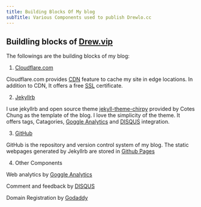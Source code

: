 ```yaml
---
title: Building Blocks Of My blog
subTitle: Various Components used to publish Drewlo.cc
---
```


## Buildling blocks of [Drew.vip](https://Drewlo.cc)

The followings are the building blocks of my blog:


1. [Cloudflare.com](https://www.cloudflare.com/) 

Cloudflare.com provides [CDN](https://www.cloudflare.com/cdn/) feature to cache my site in edge locations. In addition to CDN, It offers a free [SSL](https://www.cloudflare.com/ssl/) certificate. 

2. [Jekyllrb](https://jekyllrb.com)

I use jekyllrb and open source theme [jekyll-theme-chirpy](https://github.com/cotes2020/jekyll-theme-chirpy) provided by Cotes Chung as the template of the blog. I love the simplicity of the theme.  It offers tags, Catagories, [Goggle Analytics](https://analytics.google.com) and [DISQUS](https://disqus.com/) integration. 

3. [GitHub](https://github.com/andrewlo1011)

GitHub is the repository and version control system of my blog. The static webpages generated by Jekyllrb are stored in [Github Pages](https://pages.github.com/)

4. Other Components

Web analytics by [Goggle Analytics](https://analytics.google.com)

Comment and feedback by [DISQUS](https://disqus.com/)

Domain Registration by [Godaddy](https://godaddy.com)
